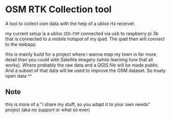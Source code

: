 # OSM RTK Collection tool

A tool to collect osm data with the help of a ublox rtx receiver.

my current setup is a ublox `ZED-F9P` connected via usb to raspberry pi 3b that is connected to a mobile hotspot of my ipad. The ipad then will connect to the webapp.

this is mainly build for a project where i wanna map my town in far more detail than you could with Satellite imagery (while learning how that all works). Where probably the raw data and a QGIS file will be made public. And a subset of that data will be used to improve the OSM dataset. So truely open data ^^

## Note

this is more of a "i share my stuff, so you adapt it to your own needs" project (aka no support or what so ever)
